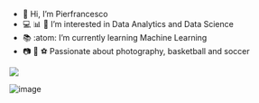 - 👋 Hi, I’m Pierfrancesco
- :computer: :bar_chart: :rocket: I’m interested in Data Analytics and Data Science
- :books: :atom: I’m currently learning Machine Learning
- :camera: :basketball: :soccer: Passionate about photography, basketball and soccer


<img src="{[BadgeURLHere](https://img.shields.io/badge/Tableau-E97627?style=for-the-badge&logo=Tableau&logoColor=white)}" />

![image]({[BadgeURLHere}]())


<!---
Pierfrancesco95/Pierfrancesco95 is a ✨ special ✨ repository because its `README.md` (this file) appears on your GitHub profile.
You can click the Preview link to take a look at your changes.
--->
